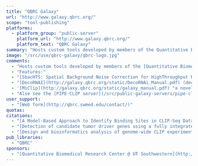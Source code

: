 ```yaml
---
title: "QBRC Galaxy"
url: "http://www.galaxy.qbrc.org/"
scope: "tool-publishing"
platforms:
  - platform_group: "public-server"
    platform_url: "http://www.galaxy.qbrc.org/"
    platform_text: "QBRC Galaxy"
summary: "Hosts custom tools developed by members of the Quantitative Biomedical Research Center @ University of Texas Southwestern for statistical analysis of various High Throughput Sequencing experiments. "
image: "/src/use/qbrc-galaxy/qbrc-logo.jpg"
comments:
  - "Hosts custom tools developed by members of the [Quantitative Biomedical Research Center @ University of Texas Southwestern](http://qbrc.swmed.edu/) for statistical analysis of various High Throughput Sequencing experiments."
  - "Features:"
  - "[SbacHTS: Spatial Background Noise Correction for HighThroughput RNAi Screening](http://bioinformatics.oxfordjournals.org/content/early/2013/06/28/bioinformatics.btt358.abstract)"
  - "[DecoRNAI](http://galaxy.qbrc.org/static/DecoRNAi_Manual.pdf) (deconvolution analysis of RNAi screening data)"
  - '[MiClip](http://galaxy.qbrc.org/static/galaxy_manual.pdf) "a novel model-based approach to identify high-confidence protein-RNA binding sites in CLIP-Seq datasets"'
  - "Alse see the [PIPE-CLIP server](/src/public-galaxy-servers/pipe-clip/index.md)."
user_support:
  - "[Web form](http://qbrc.swmed.edu/contact/)"
quotas:
citations:
  - "[A Model-Based Approach to Identify Binding Sites in CLIP-Seq Data](http://www.plosone.org/article/info%3Adoi%2F10.1371%2Fjournal.pone.0093248) by Wang, *et al.*, [*PLoS ONE*](http://www.plosone.org/) 9(4): e93248. doi:10.1371/journal.pone.0093248"
  - "[Detection of candidate tumor driver genes using a fully integrated Bayesian approach](http://onlinelibrary.wiley.com/doi/10.1002/sim.6066/abstract) by Yang, *et al.*, *Statistics in Medicine*, doi: 10.1002/sim.6066"
  - "[Design and bioinformatics analysis of genome-wide CLIP experiments](http://nar.oxfordjournals.org/content/early/2015/05/09/nar.gkv439.full) by Wang, *et al.*, *Nucleic Acids Research* (2015) doi: 10.1093/nar/gkv439"
pub_libraries:
  - "QBRC"
sponsors:
  - "[Quantitative Biomedical Research Center @ UT Southwestern](http://qbrc.swmed.edu/)"
---
```

